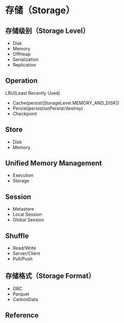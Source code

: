 # 存储（Storage）

## 存储级别（Storage Level）

* Disk
* Memory
* OffHeap
* Serialization
* Replication

## Operation

LRU(Least Recently Used)

* Cache(persist(StorageLevel.MEMORY_AND_DISK))
* Persist(persist/unPersist/destroy)
* Checkpoint

## Store

* Disk
* Memory

## Unified Memory Management

* Execution
* Storage

## Session

* Metastore
* Local Session
* Global Session

## Shuffle

* Read/Write
* Server/Client
* Pull/Push

## 存储格式（Storage Format）

* ORC
* Parquet
* CarbonData

## Reference

